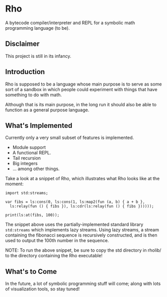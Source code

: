 # Rho
A bytecode compiler/interpreter and REPL for a symbolic math programming language (to be).

Disclaimer
----------
This project is still in its infancy.

Introduction
------------
Rho is supposed to be a language whose main purpose is to serve as some sort of a
sandbox in which people could experiment with things that have something to do
with math.

Although that is its main purpose, in the long run it should also be able to
function as a general purpose language.

What's Implemented
------------------
Currently only a very small subset of features is implemented.

* Module support
* A functional REPL.
* Tail recursion
* Big integers
* ... among other things.

Take a look at a snippet of Rho, which illustrates what Rho looks like at the moment:
```
import std:streams;

var fibs = ls:cons(0, ls:cons(1, ls:map2(fun (a, b) { a + b },
  ls:relay(fun () { fibs }), ls:cdr(ls:relay(fun () { fibs })))));

print(ls:at(fibs, 100));
```

The snippet above uses the partially-implemented standard library `std:streams`
which implements lazy streams. Using lazy streams, a stream containing the
fibonacci sequence is recursively constructed, and is then used to output the
100th number in the sequence.

NOTE: To run the above snippet, be sure to copy the std directory in rholib/
to the directory containing the Rho executable!

What's to Come
--------------
In the future, a lot of symbolic programming stuff will come; along with lots
of visualization tools, so stay tuned!

